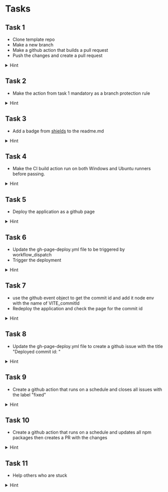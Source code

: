 # Tasks

## Task 1

- Clone template repo
- Make a new branch
- Make a github action that builds a pull request
- Push the changes and create a pull request

<details>
    <summary>Hint</summary>
Gh action support multiple triggers, one of them is `pull_request` which is triggered when a PR is created or updated.
When running a gh action usually you want to checkout the code, as this is not done by default you need to add a step to do this.
In this project your need to run `npm install` and `npm run build` to build the project.

The below code needs to be added to the file in .github/workflows/ci.yml

```yaml
name: CI # Name of the workflow

on:
  pull_request: #Runs when pull request is created or updated

jobs:
  build:
    name: Build # Name of your job
    runs-on: ubuntu-latest # What OS to run on, usually windows-latest or ubuntu-latest

    steps:
      - name: Checkout code #When the github action starts its an empty container, so to interact with your codebase you need to checkout the repo first
        uses: actions/checkout@v2

      - name: Build # This step will install npm dependencies and build the project
        shell: bash
        run: |
          npm install
          npm run build

```
</details>

## Task 2

- Make the action from task 1 mandatory as a branch protection rule

<details>
    <summary>Hint</summary>
To make the action mandatory you need to add a branch protection rule.
You can do this by going to the settings of the repo and then to branches.
Here you can add a rule that requires the action to pass before merging.
</details>

## Task 3

- Add a badge from [shields](https://shields.io) to the readme.md

<details>
    <summary>Hint</summary>

To add a badge to the readme you need to add a markdown snippet.
The snippet should look something like this:
\![GitHub Workflow Status (with event)](https://img.shields.io/github/actions/workflow/status/<Github username>/<repo name>/<Workflow name>?label=Build)
</details>

## Task 4 

- Make the CI build action run on both Windows and Ubuntu runners before passing.

<details>
    <summary>Hint</summary>

To run the action on both Windows and Ubuntu you need to add a matrix to the action.
The matrix should look something like this:
```yaml
strategy:
  matrix:
    os: [ubuntu-latest, windows-latest]
```
You can then use the `matrix.os` variable to run different commands based on the OS.
</details>


## Task 5 

- Deploy the application as a github page

<details>
    <summary>Hint</summary>

Look at the gh-page-deploy.yml file in the .github/workflows folder
This file is a template for deploying a static site to github pages.
You need to change the `run` step to build your project and then deploy it to the gh-pages branch.

```yaml
      - name: Deploy
        run: |
          npm install
          npm run build
```
</details>

## Task 6 

- Update the gh-page-deploy.yml file to be triggered by workflow_dispatch
- Trigger the deployment

<details>
    <summary>Hint</summary>
    ```yaml
    on:
        workflow_dispatch:
    ```
</details>

## Task 7 

- use the github event object to get the commit id and add it node env with the name of VITE_commitId
- Redeploy the application and check the page for the commit id

<details>
    <summary>Hint</summary>

Look at the gh-page-deploy.yml file in the .github/workflows folder
This file is a template for deploying a static site to github pages.
You need to change the `run` step to build your project and then deploy it to the gh-pages branch.

```yaml
      - name: Deploy
        run: |
          npm install
          npm run build
          echo "VITE_commitId=${{github.sha}}" >> .env
```
</details>


## Task 8

- Update the gh-page-deploy.yml file to create a github issue with the title "Deployed commit id: <commit id>" 

<details>
    <summary>Hint</summary>
You are a pro, no more hints for you.
</details>

## Task 9 

- Create a github action that runs on a schedule and closes all issues with the label "fixed"

<details>
    <summary>Hint</summary>
You are a pro, no more hints for you.
</details>

## Task 10 

- Create a github action that runs on a schedule and updates all npm packages then creates a PR with the changes

<details>
    <summary>Hint</summary>
You are a pro, no more hints for you.
</details>

## Task 11

- Help others who are stuck

<details>
    <summary>Hint</summary>
Really dude?
</details>

